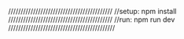 //////////////////////////////////////////
//setup:
npm install
//////////////////////////////////////////
//run:
npm run dev
///////////////////////////////////////////
